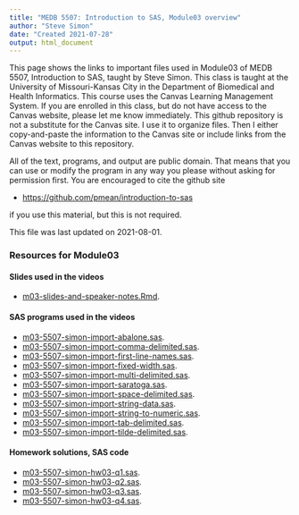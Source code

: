 ```yaml
---
title: "MEDB 5507: Introduction to SAS, Module03 overview"
author: "Steve Simon"
date: "Created 2021-07-28"
output: html_document
---
```


This page shows the links to important files used in Module03 of MEDB 5507, Introduction to SAS, taught by Steve Simon. This class is taught at the University of Missouri-Kansas City in the Department of Biomedical and Health Informatics. This course uses the Canvas Learning Management System. If you are enrolled in this class, but do not have access to the Canvas website, please let me know immediately. This github repository is not a substitute for the Canvas site. I use it to organize files. Then I either copy-and-paste the information to the Canvas site or include links from the Canvas website to this repository.

All of the text, programs, and output are public domain. That means that you can use or modify the program in any way you please without asking for permission first. You are encouraged to cite the github site

+ https://github.com/pmean/introduction-to-sas

if you use this material, but this is not required.



This file was last updated on 2021-08-01.

### Resources for Module03

#### Slides used in the videos

+ [m03-slides-and-speaker-notes.Rmd][slides-and-speaker-notes.Rmd].

#### SAS programs used in the videos

+ [m03-5507-simon-import-abalone.sas][import-abalone.sas].
+ [m03-5507-simon-import-comma-delimited.sas][import-comma-delimited.sas].
+ [m03-5507-simon-import-first-line-names.sas][import-first-line-names.sas].
+ [m03-5507-simon-import-fixed-width.sas][import-fixed-width.sas].
+ [m03-5507-simon-import-multi-delimited.sas][import-multi-delimited.sas].
+ [m03-5507-simon-import-saratoga.sas][import-saratoga.sas].
+ [m03-5507-simon-import-space-delimited.sas][import-space-delimited.sas].
+ [m03-5507-simon-import-string-data.sas][import-string-data.sas].
+ [m03-5507-simon-import-string-to-numeric.sas][import-string-to-numeric.sas].
+ [m03-5507-simon-import-tab-delimited.sas][import-tab-delimited.sas].
+ [m03-5507-simon-import-tilde-delimited.sas][import-tilde-delimited.sas].

#### Homework solutions, SAS code

+ [m03-5507-simon-hw03-q1.sas][hw03-q1.sas].
+ [m03-5507-simon-hw03-q2.sas][hw03-q2.sas].
+ [m03-5507-simon-hw03-q3.sas][hw03-q3.sas].
+ [m03-5507-simon-hw03-q4.sas][hw03-q4.sas].

[slides-and-speaker-notes.Rmd]: https://github.com/pmean/introduction-to-SAS/blob/master/src/m03-slides-and-speaker-notes.Rmd

[import-abalone.sas]: https://github.com/pmean/introduction-to-SAS/blob/master/src/m03-5507-simon-import-abalone.sas
[import-comma-delimited.sas]: https://github.com/pmean/introduction-to-SAS/blob/master/src/m03-5507-simon-import-comma-delimited.sas
[import-first-line-names.sas]: https://github.com/pmean/introduction-to-SAS/blob/master/src/m03-5507-simon-import-first-line-names.sas
[import-fixed-width.sas]: https://github.com/pmean/introduction-to-SAS/blob/master/src/m03-5507-simon-import-fixed-width.sas
[import-multi-delimited.sas]: https://github.com/pmean/introduction-to-SAS/blob/master/src/m03-5507-simon-import-multi-delimited.sas
[import-saratoga.sas]: https://github.com/pmean/introduction-to-SAS/blob/master/src/m03-5507-simon-import-saratoga.sas
[import-space-delimited.sas]: https://github.com/pmean/introduction-to-SAS/blob/master/src/m03-5507-simon-import-space-delimited.sas
[import-string-data.sas]: https://github.com/pmean/introduction-to-SAS/blob/master/src/m03-5507-simon-import-string-data.sas
[import-string-to-numeric.sas]: https://github.com/pmean/introduction-to-SAS/blob/master/src/m03-5507-simon-import-string-to-numeric.sas
[import-tab-delimited.sas]: https://github.com/pmean/introduction-to-SAS/blob/master/src/m03-5507-simon-import-tab-delimited.sas
[import-tilde-delimited.sas]: https://github.com/pmean/introduction-to-SAS/blob/master/src/m03-5507-simon-import-tilde-delimited.sas

[hw03-q1.sas]: https://github.com/pmean/introduction-to-SAS/blob/master/src/m03-5507-simon-hw03-q1.sas
[hw03-q2.sas]: https://github.com/pmean/introduction-to-SAS/blob/master/src/m03-5507-simon-hw03-q2.sas
[hw03-q3.sas]: https://github.com/pmean/introduction-to-SAS/blob/master/src/m03-5507-simon-hw03-q3.sas
[hw03-q4.sas]: https://github.com/pmean/introduction-to-SAS/blob/master/src/m03-5507-simon-hw03-q4.sas
